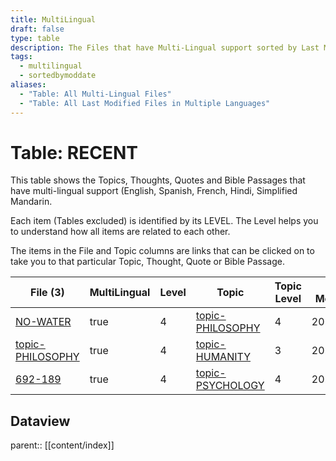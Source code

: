 ```yaml
---
title: MultiLingual
draft: false
type: table
description: The Files that have Multi-Lingual support sorted by Last Modified.
tags:
  - multilingual
  - sortedbymoddate
aliases:
  - "Table: All Multi-Lingual Files"
  - "Table: All Last Modified Files in Multiple Languages"
---
```

# Table: RECENT
This table shows the Topics, Thoughts, Quotes and Bible Passages that have multi-lingual support (English, Spanish, French, Hindi, Simplified Mandarin.

Each item (Tables excluded) is identified by its LEVEL. The Level helps you to understand how all items are related to each other.

The items in the File and Topic columns are links that can be clicked on to take you to that particular Topic, Thought, Quote or Bible Passage.

  

|File (3)|MultiLingual|Level|Topic|Topic Level|Last Modified*|Type|
|---|---|---|---|---|---|---|
|[NO-WATER](/THOUGHTS/n/NO-WATER.md)|true|4|[topic-PHILOSOPHY](/TOPICS/topic-PHILOSOPHY.md)|4|2024.11.17|THOUGHT|
|[topic-PHILOSOPHY](/TOPICS/topic-PHILOSOPHY.md)|true|4|[topic-HUMANITY](/TOPICS/topic-HUMANITY.md)|3|2024.11.16|TOPIC|
|[692-189](/THOUGHTS/0/692-189.md)|true|4|[topic-PSYCHOLOGY](/TOPICS/topic-PSYCHOLOGY.md)|4|2024.11.16|THOUGHT|

## Dataview
parent:: [[content/index]]